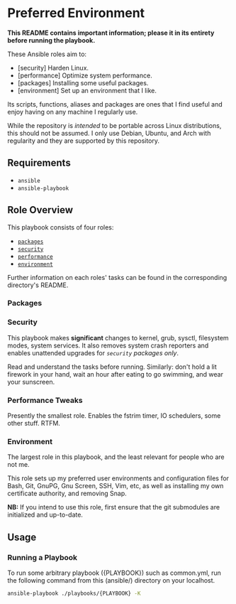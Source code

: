 # Preferred Environment

**This README contains important information; please it in its entirety before
running the playbook.**

These Ansible roles aim to:

* [security]    Harden Linux.
* [performance] Optimize system performance.
* [packages]    Installing some useful packages.
* [environment] Set up an environment that I like.

Its scripts, functions, aliases and packages are ones that I find useful and
enjoy having on any machine I regularly use.

While the repository is *intended* to be portable across Linux distributions,
this should not be assumed.  I only use Debian, Ubuntu, and Arch with regularity
and they are supported by this repository.

## Requirements

* `ansible`
* `ansible-playbook`

## Role Overview

This playbook consists of four roles:

* [`packages`](./roles/packages/README.md)
* [`security`](./roles/security/README.md)
* [`performance`](./roles/performance/README.md)
* [`environment`](./roles/environment/README.md)

Further information on each roles' tasks can be found in the corresponding
directory's README.

### Packages

### Security

This playbook makes **significant** changes to kernel, grub, sysctl, filesystem
modes, system services.
It also removes system crash reporters and enables unattended upgrades for
_`security` packages only_.

Read and understand the tasks before running. Similarly: don't hold a lit
firework in your hand, wait an hour after eating to go swimming, and wear your
sunscreen.

### Performance Tweaks

Presently the smallest role. Enables the fstrim timer, IO schedulers, some other
stuff. RTFM.

### Environment

The largest role in this playbook, and the least relevant for people who are not
me.

This role sets up my preferred user environments and configuration files for
Bash, Git, GnuPG, Gnu Screen, SSH, Vim, etc, as well as installing my own
certificate authority, and removing Snap.

**NB:** If you intend to use this role, first ensure that the git submodules are
initialized and up-to-date.


## Usage

### Running a Playbook
To run some arbitrary playbook ({PLAYBOOK}) such as common.yml, run the following command from this (ansible/) directory on your localhost.

```sh
ansible-playbook ./playbooks/{PLAYBOOK} -K
```